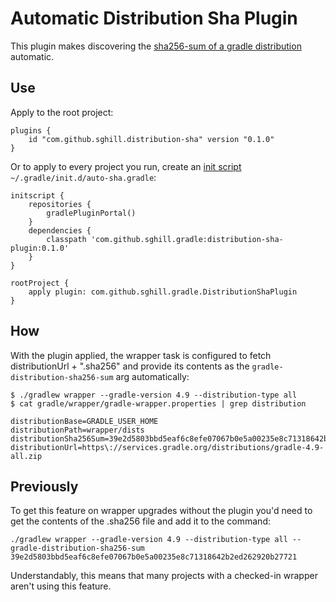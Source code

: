 Automatic Distribution Sha Plugin
=================================

This plugin makes discovering the [sha256-sum of a gradle distribution][sha256]
automatic.

Use
---

Apply to the root project:

    plugins {
        id "com.github.sghill.distribution-sha" version "0.1.0"
    }

Or to apply to every project you run, create an [init script][init]
`~/.gradle/init.d/auto-sha.gradle`:

    initscript {
        repositories {
            gradlePluginPortal()
        }
        dependencies {
            classpath 'com.github.sghill.gradle:distribution-sha-plugin:0.1.0'
        }
    }

    rootProject {
        apply plugin: com.github.sghill.gradle.DistributionShaPlugin
    }


How
---

With the plugin applied, the wrapper task is configured to fetch distributionUrl + ".sha256"
and provide its contents as the `gradle-distribution-sha256-sum` arg automatically:

    $ ./gradlew wrapper --gradle-version 4.9 --distribution-type all
    $ cat gradle/wrapper/gradle-wrapper.properties | grep distribution

    distributionBase=GRADLE_USER_HOME
    distributionPath=wrapper/dists
    distributionSha256Sum=39e2d5803bbd5eaf6c8efe07067b0e5a00235e8c71318642b2ed262920b27721
    distributionUrl=https\://services.gradle.org/distributions/gradle-4.9-all.zip


Previously
----------

To get this feature on wrapper upgrades without the plugin you'd need to get the contents
of the .sha256 file and add it to the command:

    ./gradlew wrapper --gradle-version 4.9 --distribution-type all --gradle-distribution-sha256-sum 39e2d5803bbd5eaf6c8efe07067b0e5a00235e8c71318642b2ed262920b27721

Understandably, this means that many projects with a checked-in wrapper aren't using this
feature.

[sha256]: https://docs.gradle.org/current/userguide/gradle_wrapper.html
[init]: https://docs.gradle.org/current/userguide/init_scripts.html

